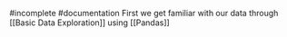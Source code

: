 #incomplete #documentation 
First we get familiar with our data through [[Basic Data Exploration]] using [[Pandas]]


